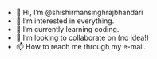 - 👋 Hi, I’m @shishirmansinghrajbhandari
- 👀 I’m interested in everything.
- 🌱 I’m currently learning coding.
- 💞️ I’m looking to collaborate on (no idea!)
- 📫 How to reach me through my e-mail.


<!---
shishir2062/shishir2062 is a ✨ special ✨ repository because its `README.md` (this file) appears on your GitHub profile.
You can click the Preview link to take a look at your changes.
--->
